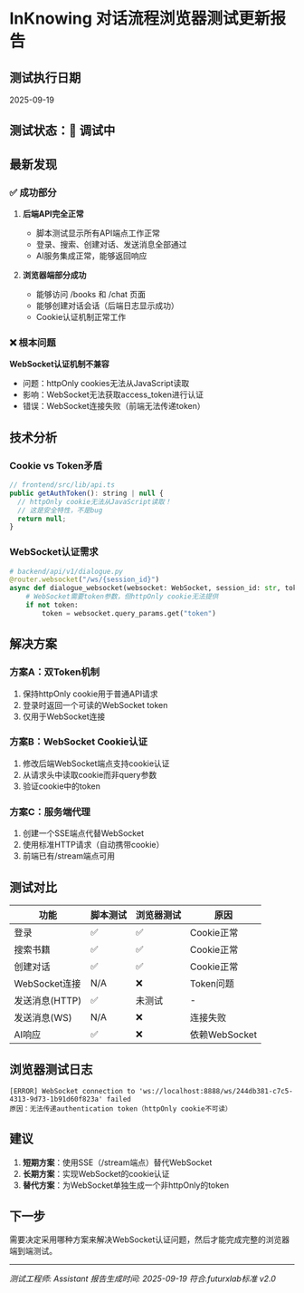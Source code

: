 # InKnowing 对话流程浏览器测试更新报告

## 测试执行日期
2025-09-19

## 测试状态：🔧 **调试中**

## 最新发现

### ✅ 成功部分
1. **后端API完全正常**
   - 脚本测试显示所有API端点工作正常
   - 登录、搜索、创建对话、发送消息全部通过
   - AI服务集成正常，能够返回响应

2. **浏览器端部分成功**
   - 能够访问 /books 和 /chat 页面
   - 能够创建对话会话（后端日志显示成功）
   - Cookie认证机制正常工作

### ❌ 根本问题
**WebSocket认证机制不兼容**
- 问题：httpOnly cookies无法从JavaScript读取
- 影响：WebSocket无法获取access_token进行认证
- 错误：WebSocket连接失败（前端无法传递token）

## 技术分析

### Cookie vs Token矛盾
```javascript
// frontend/src/lib/api.ts
public getAuthToken(): string | null {
  // httpOnly cookie无法从JavaScript读取！
  // 这是安全特性，不是bug
  return null;
}
```

### WebSocket认证需求
```python
# backend/api/v1/dialogue.py
@router.websocket("/ws/{session_id}")
async def dialogue_websocket(websocket: WebSocket, session_id: str, token: str = None):
    # WebSocket需要token参数，但httpOnly cookie无法提供
    if not token:
        token = websocket.query_params.get("token")
```

## 解决方案

### 方案A：双Token机制
1. 保持httpOnly cookie用于普通API请求
2. 登录时返回一个可读的WebSocket token
3. 仅用于WebSocket连接

### 方案B：WebSocket Cookie认证
1. 修改后端WebSocket端点支持cookie认证
2. 从请求头中读取cookie而非query参数
3. 验证cookie中的token

### 方案C：服务端代理
1. 创建一个SSE端点代替WebSocket
2. 使用标准HTTP请求（自动携带cookie）
3. 前端已有/stream端点可用

## 测试对比

| 功能 | 脚本测试 | 浏览器测试 | 原因 |
|------|----------|------------|------|
| 登录 | ✅ | ✅ | Cookie正常 |
| 搜索书籍 | ✅ | ✅ | Cookie正常 |
| 创建对话 | ✅ | ✅ | Cookie正常 |
| WebSocket连接 | N/A | ❌ | Token问题 |
| 发送消息(HTTP) | ✅ | 未测试 | - |
| 发送消息(WS) | N/A | ❌ | 连接失败 |
| AI响应 | ✅ | ❌ | 依赖WebSocket |

## 浏览器测试日志
```
[ERROR] WebSocket connection to 'ws://localhost:8888/ws/244db381-c7c5-4313-9d73-1b91d60f823a' failed
原因：无法传递authentication token（httpOnly cookie不可读）
```

## 建议
1. **短期方案**：使用SSE（/stream端点）替代WebSocket
2. **长期方案**：实现WebSocket的cookie认证
3. **替代方案**：为WebSocket单独生成一个非httpOnly的token

## 下一步
需要决定采用哪种方案来解决WebSocket认证问题，然后才能完成完整的浏览器端到端测试。

---
*测试工程师: Assistant*
*报告生成时间: 2025-09-19*
*符合.futurxlab标准 v2.0*